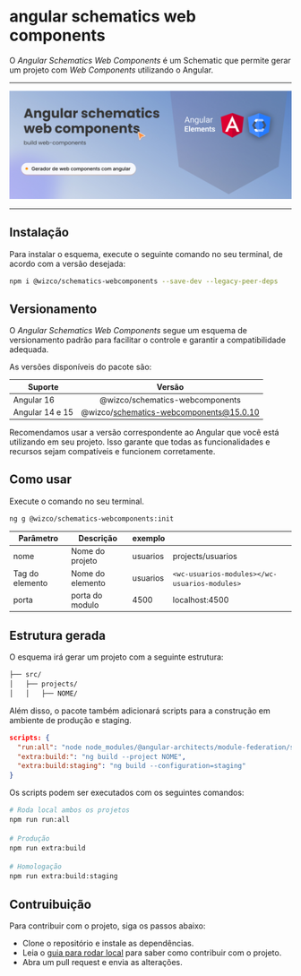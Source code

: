 # angular schematics web components

O *Angular Schematics Web Components* é um Schematic que permite gerar um projeto com *Web Components* utilizando o Angular.
___

![](https://github.com/wizsolucoes/web-components-schematic/blob/master/docs/Thumbnail.jpg)
___ 


## Instalação
Para instalar o esquema, execute o seguinte comando no seu terminal, de acordo com a versão desejada:

```bash
npm i @wizco/schematics-webcomponents --save-dev --legacy-peer-deps
```

## Versionamento

O *Angular Schematics Web Components* segue um esquema de versionamento padrão para facilitar o controle e garantir a compatibilidade adequada.

As versões disponíveis do pacote são:

| Suporte  | Versão |
| ------------- |:-------------:|
| Angular 16      | @wizco/schematics-webcomponents    |
| Angular 14 e 15     | @wizco/schematics-webcomponents@15.0.10 |

Recomendamos usar a versão correspondente ao Angular que você está utilizando em seu projeto. Isso garante que todas as funcionalidades e recursos sejam compatíveis e funcionem corretamente.

## Como usar
Execute o comando no seu terminal. 

```bash
ng g @wizco/schematics-webcomponents:init
```


| Parâmetro | Descrição | exemplo |  | 
| --- | --- | --- | --- |
| nome | Nome do projeto | usuarios | projects/usuarios |
| Tag do elemento | Nome do elemento | usuarios | `<wc-usuarios-modules></wc-usuarios-modules>` |
| porta | porta do modulo  | 4500 | localhost:4500 |  



## Estrutura gerada
O esquema irá gerar um projeto com a seguinte estrutura:

```bash
├── src/
│   ├── projects/
│   │   ├── NOME/
```

Além disso, o pacote também adicionará scripts para a construção em ambiente de produção e staging.

````json
scripts: {
  "run:all": "node node_modules/@angular-architects/module-federation/src/server/mf-dev-server.js",
  "extra:build:": "ng build --project NOME",
  "extra:build:staging": "ng build --configuration=staging"
}
````


Os scripts podem ser executados com os seguintes comandos:
  
```bash 
# Roda local ambos os projetos
npm run run:all

# Produção
npm run extra:build

# Homologação
npm run extra:build:staging
```


## Contruibuição
Para contribuir com o projeto, siga os passos abaixo:
- Clone o repositório e instale as dependências.
- Leia o [guia para rodar local](./README_LOCAL.md) para saber como contribuir com o projeto.
- Abra um pull request e envia as alterações.
